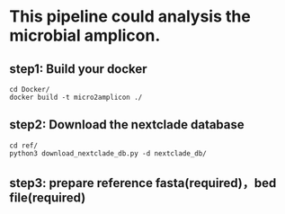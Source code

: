 # This pipeline could analysis the microbial amplicon.

## step1: Build your docker

    cd Docker/
    docker build -t micro2amplicon ./

## step2: Download the nextclade database

    cd ref/
    python3 download_nextclade_db.py -d nextclade_db/

## step3: prepare reference fasta(required)，bed file(required)



    

 